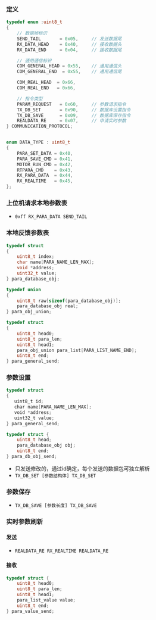 ### 定义
```c
typedef enum :uint8_t
{
    // 数据帧标识
    SEND_TAIL       = 0x05,     // 发送数据尾
    RX_DATA_HEAD    = 0x40,     // 接收数据头
    RX_DATA_END     = 0x04,     // 接收数据尾

    // 通用通信标识
    COM_GENERAL_HEAD = 0x55,    // 通用通信头
    COM_GENERAL_END  = 0x55,    // 通用通信尾

    COM_REAL_HEAD  = 0x66,
    COM_REAL_END   = 0x66,

    // 指令类型
    PARAM_REQUEST   = 0x60,     // 参数请求指令
    TX_DB_SET       = 0x90,     // 数据库设置指令
    TX_DB_SAVE      = 0x09,     // 数据库保存指令
    REALDATA_RE     = 0x07,     // 申请实时参数
} COMMUNICATION_PROTOCOL;


enum DATA_TYPE : uint8_t
{
    PARA_SET_DATA = 0x40,
    PARA_SAVE_CMD = 0x41,
    MOTOR_RUN_CMD = 0x42,
    RTPARA_CMD    = 0x43,
    RX_PARA_DATA  = 0x44,
    RX_REALTIME   = 0x45,
};
```

### 上位机请求本地参数表
-  `0xff RX_PARA_DATA SEND_TAIL`

### 本地反馈参数表
```c
typedef struct
{
    uint8_t index;
    char name[PARA_NAME_LEN_MAX];
    void *address;
    uint32_t value;
} para_database_obj;

typedef union
{
    uint8_t raw[sizeof(para_database_obj)];
    para_database_obj real;
} para_obj_union;

typedef struct
{
    uint8_t head0;
    uint8_t para_len;
    uint8_t head1;
    para_obj_union para_list[PARA_LIST_NAME_END];
    uint8_t end;
} para_general_send;
```

### 参数设置
```c
typedef struct
{
   uint8_t id;
   char name[PARA_NAME_LEN_MAX];
   void *address;
   uint32_t value;
} para_general_send;

typedef struct {
    uint8_t head;
    para_database_obj obj;
    uint8_t end;
} para_db_obj_send;
```
- 只发送修改的，通过id确定，每个发送的数据包可独立解析
- `TX_DB_SET [参数结构体] TX_DB_SET`
### 参数保存
- `TX_DB_SAVE [参数长度] TX_DB_SAVE`

### 实时参数刷新
#### 发送
- `REALDATA_RE RX_REALTIME REALDATA_RE`
#### 接收
```c
typedef struct {
    uint8_t head0;
    uint8_t para_len;
    uint8_t head1;
    para_list_value value;
    uint8_t end;
} para_value_send;
```